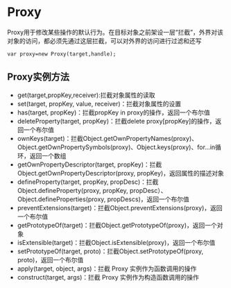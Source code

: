 # Proxy  
Proxy用于修改某些操作的默认行为。在目标对象之前架设一层“拦截”，外界对该对象的访问，都必须先通过这层拦截，可以对外界的访问进行过滤和还写  
```
var proxy=new Proxy(target,handle);
```
## Proxy实例方法  
- get(target,propKey,receiver):拦截对象属性的读取  
- set(target, propKey, value, receiver)：拦截对象属性的设置  
- has(target, propKey)：拦截propKey in proxy的操作，返回一个布尔值  
- deleteProperty(target, propKey)：拦截delete proxy[propKey]的操作，返回一个布尔值  
- ownKeys(target)：拦截Object.getOwnPropertyNames(proxy)、Object.getOwnPropertySymbols(proxy)、Object.keys(proxy)、for...in循环，返回一个数组  
- getOwnPropertyDescriptor(target, propKey)：拦截Object.getOwnPropertyDescriptor(proxy, propKey)，返回属性的描述对象  
- defineProperty(target, propKey, propDesc)：拦截Object.defineProperty(proxy, propKey, propDesc）、Object.defineProperties(proxy, propDescs)，返回一个布尔值  
- preventExtensions(target)：拦截Object.preventExtensions(proxy)，返回一个布尔值  
- getPrototypeOf(target)：拦截Object.getPrototypeOf(proxy)，返回一个对象  
- isExtensible(target)：拦截Object.isExtensible(proxy)，返回一个布尔值  
- setPrototypeOf(target, proto)：拦截Object.setPrototypeOf(proxy, proto)，返回一个布尔值  
- apply(target, object, args)：拦截 Proxy 实例作为函数调用的操作  
- construct(target, args)：拦截 Proxy 实例作为构造函数调用的操作
